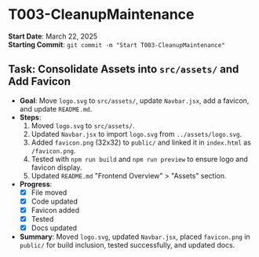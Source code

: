 # T003-CleanupMaintenance

**Start Date**: March 22, 2025  
**Starting Commit**: `git commit -m "Start T003-CleanupMaintenance"`

## Task: Consolidate Assets into `src/assets/` and Add Favicon

- **Goal**: Move `logo.svg` to `src/assets/`, update `Navbar.jsx`, add a favicon, and update `README.md`.
- **Steps**:
  1. Moved `logo.svg` to `src/assets/`.
  2. Updated `Navbar.jsx` to import `logo.svg` from `../assets/logo.svg`.
  3. Added `favicon.png` (32x32) to `public/` and linked it in `index.html` as `/favicon.png`.
  4. Tested with `npm run build` and `npm run preview` to ensure logo and favicon display.
  5. Updated `README.md` "Frontend Overview" > "Assets" section.
- **Progress**:
  - [x] File moved
  - [x] Code updated
  - [x] Favicon added
  - [x] Tested
  - [x] Docs updated
- **Summary**: Moved `logo.svg`, updated `Navbar.jsx`, placed `favicon.png` in `public/` for build inclusion, tested successfully, and updated docs.
